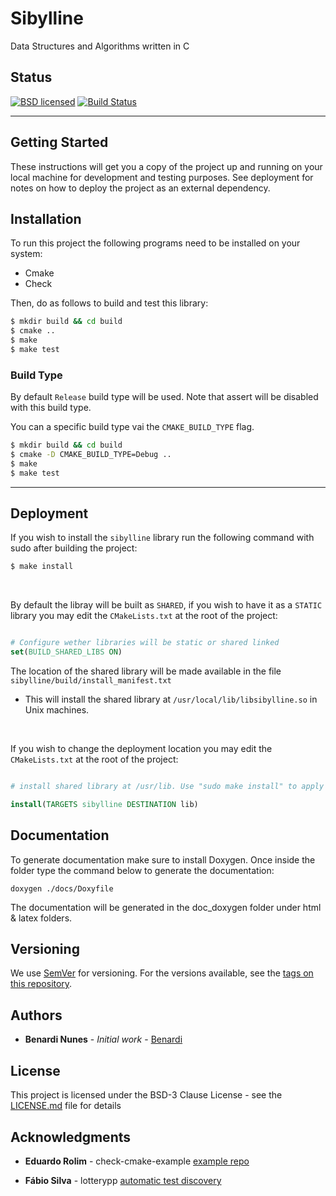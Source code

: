 # Sibylline

Data Structures and Algorithms written in C

## Status

[![BSD licensed](https://img.shields.io/github/license/vndmtrx/check-cmake-example.svg)](https://github.com/vndmtrx/check-cmake-example/blob/master/LICENSE)
[![Build Status](https://travis-ci.org/Benardi/sibylline.svg?branch=master)](https://travis-ci.org/Benardi/sibylline)

***

## Getting Started

These instructions will get you a copy of the project up and running on your local machine for development and testing purposes. See deployment for notes on how to deploy the project as an external dependency.

## Installation

To run this project the following programs need to be installed on your system:
- Cmake
- Check

Then, do as follows to build and test this library:

```bash
$ mkdir build && cd build
$ cmake ..
$ make
$ make test
```

### Build Type

By default `Release` build type will be used. Note that assert will be disabled with this build type.

You can a specific build type vai the `CMAKE_BUILD_TYPE` flag.


```bash
$ mkdir build && cd build
$ cmake -D CMAKE_BUILD_TYPE=Debug ..
$ make
$ make test
```

***

## Deployment

If you wish to install the `sibylline` library run the following command with sudo after building the project:

```bash
$ make install
```

<br>

By default the libray will be built as `SHARED`, if you wish to have it as a `STATIC` library you may edit the `CMakeLists.txt` at the root of the project:

```cmake

# Configure wether libraries will be static or shared linked
set(BUILD_SHARED_LIBS ON)

```


The location of the shared library will be made available in the file `sibylline/build/install_manifest.txt`
* This will install the shared library at `/usr/local/lib/libsibylline.so` in Unix machines.

<br>

If you wish to change the deployment location you may edit the `CMakeLists.txt` at the root of the project:

```cmake

# install shared library at /usr/lib. Use "sudo make install" to apply 

install(TARGETS sibylline DESTINATION lib)
```
## Documentation 
To generate documentation make sure to install Doxygen. Once inside the folder type the command below
to generate the documentation:

```
doxygen ./docs/Doxyfile
```
The documentation will be generated in the doc_doxygen folder under html & latex folders.
## Versioning

We use [SemVer](http://semver.org/) for versioning. For the versions available, see the [tags on this repository](https://github.com/Benardi/sibylline/tags). 

## Authors

* **Benardi Nunes** - *Initial work* - [Benardi](https://github.com/Benardi)

## License

This project is licensed under the BSD-3 Clause License - see the [LICENSE.md](LICENSE.md) file for details

## Acknowledgments

* **Eduardo Rolim** - check-cmake-example [example repo](https://github.com/vndmtrx/check-cmake-example)

* **Fábio Silva** - lotterypp [automatic test discovery](https://github.com/ffosilva/lotopp)
